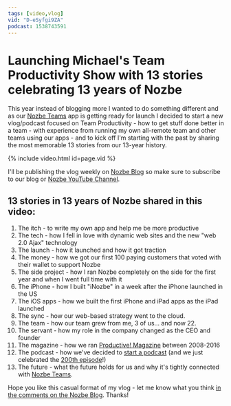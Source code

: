 ```yaml
---
tags: [video,vlog]
vid: "D-eSyfgi9ZA"
podcast: 1538743591
---
```


# Launching Michael's Team Productivity Show with 13 stories celebrating 13 years of Nozbe

This year instead of blogging more I wanted to do something different and as our [Nozbe Teams](https://nozbe.com/teams) app is getting ready for launch I decided to start a new vlog/podcast focused on Team Productivity - how to get stuff done better in a team - with experience from running my own all-remote team and other teams using our apps - and to kick off I'm starting with the past by sharing the most memorable 13 stories from our 13-year history.

{% include video.html id=page.vid %}

<!--More-->

I'll be publishing the vlog weekly on [Nozbe Blog](https://nozbe.com/tags/michaelsteam) so make sure to subscribe to our blog or [Nozbe YouTube Channel](https://YouTube.com/NozbeCom).



## 13 stories in 13 years of Nozbe shared in this video:

1. The itch - to write my own app and help me be more productive
2. The tech - how I fell in love with dynamic web sites and the new "web 2.0 Ajax" technology
3. The launch - how it launched and how it got traction
4. The money - how we got our first 100 paying customers that voted with their wallet to support Nozbe
5. The side project - how I ran Nozbe completely on the side for the first year and when I went full time with it
6. The iPhone - how I built "iNozbe" in a week after the iPhone launched in the US
7. The iOS apps - how we built the first iPhone and iPad apps as the iPad launched
8. The sync - how our web-based strategy went to the cloud.
9. The team - how our team grew from me, 3 of us... and now 22.
10. The servant - how my role in the company changed as the CEO and founder
11. The magazine - how we ran [Productive! Magazine](http://productivemag.com) between 2008-2016
12. The podcast - how we've decided to [start a podcast](/podcast) (and we just celebrated the [200th episode](/podcast-200)!)
13. The future - what the future holds for us and why it's tightly connected with [Nozbe Teams](https://nozbe.com/teams).

Hope you like this casual format of my vlog - let me know what you think [in the comments on the Nozbe Blog](https://nozbe.com/blog/michaels-team-productivity-1/). Thanks!

[n]: https://michael.gratis/nozbe
[p]: /podcast